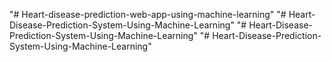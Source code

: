 "# Heart-disease-prediction-web-app-using-machine-learning" 
"# Heart-Disease-Prediction-System-Using-Machine-Learning" 
"# Heart-Disease-Prediction-System-Using-Machine-Learning" 
"# Heart-Disease-Prediction-System-Using-Machine-Learning" 
